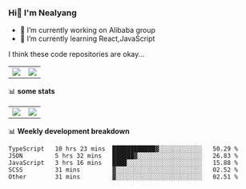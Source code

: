 ### Hi👋 I'm Nealyang

- 🔭 I’m currently working on Alibaba group
- 🌱 I’m currently learning React,JavaScript


I think these code repositories are okay...

<table>
  <tbody>
    <tr>
      <td>
        <a href="https://github.com/Nealyang/React-Express-Blog-Demo">
          <img align="center" src="https://github-readme-stats.vercel.app/api/pin/?username=Nealyang&repo=React-Express-Blog-Demo&theme=chartreuse-dark" />
        </a>
      </td>
       <td>
        <a href="https://github.com/Nealyang/PersonalBlog">
          <img align="center" src="https://github-readme-stats.vercel.app/api/pin/?username=Nealyang&repo=PersonalBlog&theme=chartreuse-dark" />
        </a>
      </td>
    </tr>
  </tbody>
</table>

📊 **some stats**


<table>
  <tbody>
    <tr>
      <td>
          <img align="center" src="https://github-readme-stats.vercel.app/api?username=Nealyang&theme=chartreuse-dark&show_icons=true" />
      </td>
       <td>
          <img align="center" src="https://github-readme-stats.vercel.app/api/top-langs/?username=Nealyang&theme=chartreuse-dark" />
      </td>
    </tr>
  </tbody>
</table>

📊 **Weekly development breakdown**

<!--START_SECTION:waka-->
```text
TypeScript   10 hrs 23 mins  ████████████▓░░░░░░░░░░░░   50.29 % 
JSON         5 hrs 32 mins   ██████▓░░░░░░░░░░░░░░░░░░   26.83 % 
JavaScript   3 hrs 16 mins   ████░░░░░░░░░░░░░░░░░░░░░   15.88 % 
SCSS         31 mins         ▓░░░░░░░░░░░░░░░░░░░░░░░░   02.52 % 
Other        31 mins         ▓░░░░░░░░░░░░░░░░░░░░░░░░   02.51 % 
```
<!--END_SECTION:waka-->
